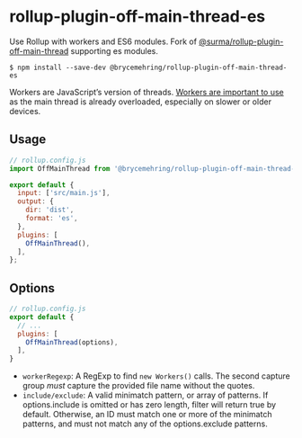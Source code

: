 # rollup-plugin-off-main-thread-es

Use Rollup with workers and ES6 modules. Fork of [@surma/rollup-plugin-off-main-thread](https://github.com/surma/rollup-plugin-off-main-thread) supporting es modules.

```
$ npm install --save-dev @brycemehring/rollup-plugin-off-main-thread-es
```

Workers are JavaScript’s version of threads. [Workers are important to use][when workers] as the main thread is already overloaded, especially on slower or older devices.

## Usage

```js
// rollup.config.js
import OffMainThread from '@brycemehring/rollup-plugin-off-main-thread-es';

export default {
  input: ['src/main.js'],
  output: {
    dir: 'dist',
    format: 'es',
  },
  plugins: [
    OffMainThread(),
  ],
};
```

## Options

```js
// rollup.config.js
export default {
  // ...
  plugins: [
    OffMainThread(options),
  ],
}
```

- `workerRegexp`: A RegExp to find `new Workers()` calls. The second capture group _must_ capture the provided file name without the quotes.
- `include/exclude`: A valid minimatch pattern, or array of patterns. If options.include is omitted or has zero length, filter will return true by default. Otherwise, an ID must match one or more of the minimatch patterns, and must not match any of the options.exclude patterns.

[when workers]: https://dassur.ma/things/when-workers


